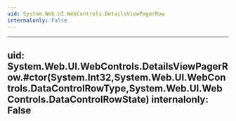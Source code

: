 ```yaml
---
uid: System.Web.UI.WebControls.DetailsViewPagerRow
internalonly: False
---
```


---
uid: System.Web.UI.WebControls.DetailsViewPagerRow.#ctor(System.Int32,System.Web.UI.WebControls.DataControlRowType,System.Web.UI.WebControls.DataControlRowState)
internalonly: False
---
